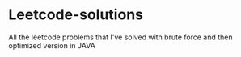 # Leetcode-solutions
All the leetcode problems that I've solved with brute force and then optimized version in JAVA
